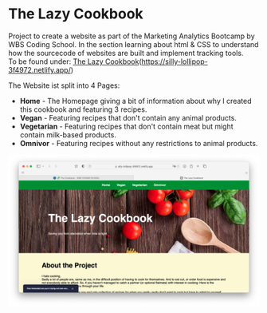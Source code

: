 # The Lazy Cookbook
Project to create a website as part of the Marketing Analytics Bootcamp by WBS Coding School. In the section learning about html & CSS to understand how the sourcecode of websites are built and implement tracking tools.</br>
To be found under: [The Lazy Cookbook](https://docs.google.com/spreadsheets/d/1LQ_XC7bE8U8AbBv603RYW5ILvAOM99xTbU-MMm2zKcg/edit?usp=sharing)(https://silly-lollipop-3f4972.netlify.app/)


The Website ist split into 4 Pages:
* **Home** - The Homepage giving a bit of information about why I created this cookbook and featuring 3 recipes.
* **Vegan** - Featuring recipes that don't contain any animal products.
* **Vegetarian** - Featuring recipes that don't contain meat but might contain milk-based products.
* **Omnivor** - Featuring recipes without any restrictions to animal products.


![Website of the Lazy Cookbook](/images/LazyCookbook_screenshot.png)
